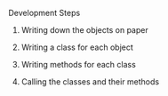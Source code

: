 Development Steps

1. Writing down the objects on paper

2. Writing a class for each object

3. Writing methods for each class

4. Calling the classes and their methods

